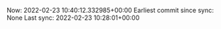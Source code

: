 Now: 2022-02-23 10:40:12.332985+00:00 Earliest commit since sync: None Last sync: 2022-02-23 10:28:01+00:00
